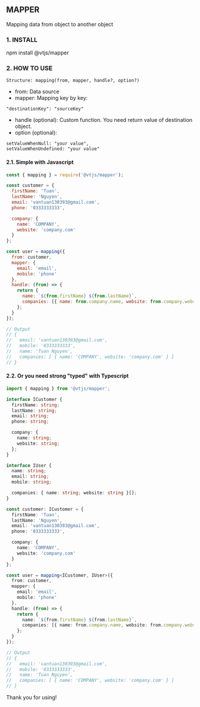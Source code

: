 ## MAPPER
Mapping data from object to another object

### 1. INSTALL
npm install @vtjs/mapper

### 2. HOW TO USE
```
Structure: mapping(from, mapper, handle?, option?)
```

- from: Data source
- mapper: Mapping key by key:
```
"destinationKey": "sourceKey"
```
- handle (optional): Custom function. You need return value of destination object.
- option (optional):
```
setValueWhenNull: "your value",
setValueWhenUndefined: "your value"
```

#### 2.1. Simple with Javascript

```javascript
const { mapping } = require('@vtjs/mapper');

const customer = {
  firstName: 'Tuan',
  lastName: 'Nguyen',
  email: 'vantuan130393@gmail.com',
  phone: '0333333333',

  company: {
    name: 'COMPANY',
    website: 'company.com'
  }
};

const user = mapping({
  from: customer,
  mapper: {
    email: 'email',
    mobile: 'phone'
  },
  handle: (from) => {
    return {
      name: `${from.firstName} ${from.lastName}`,
      companies: [{ name: from.company.name, website: from.company.website }]
    };
  }
});

// Output
// {
//   email: 'vantuan130393@gmail.com',
//   mobile: '0333333333',
//   name: 'Tuan Nguyen',
//   companies: [ { name: 'COMPANY', website: 'company.com' } ]
// }
```

#### 2.2. Or you need strong "typed" with Typescript
```typescript
import { mapping } from '@vtjs/mapper';

interface ICustomer {
  firstName: string;
  lastName: string;
  email: string;
  phone: string;

  company: {
    name: string;
    website: string;
  };
}

interface IUser {
  name: string;
  email: string;
  mobile: string;

  companies: { name: string; website: string }[];
}

const customer: ICustomer = {
  firstName: 'Tuan',
  lastName: 'Nguyen',
  email: 'vantuan130393@gmail.com',
  phone: '0333333333',

  company: {
    name: 'COMPANY',
    website: 'company.com'
  }
};

const user = mapping<ICustomer, IUser>({
  from: customer,
  mapper: {
    email: 'email',
    mobile: 'phone'
  },
  handle: (from) => {
    return {
      name: `${from.firstName} ${from.lastName}`,
      companies: [{ name: from.company.name, website: from.company.website }]
    };
  }
});

// Output
// {
//   email: 'vantuan130393@gmail.com',
//   mobile: '0333333333',
//   name: 'Tuan Nguyen',
//   companies: [ { name: 'COMPANY', website: 'company.com' } ]
// }
```

Thank you for using!